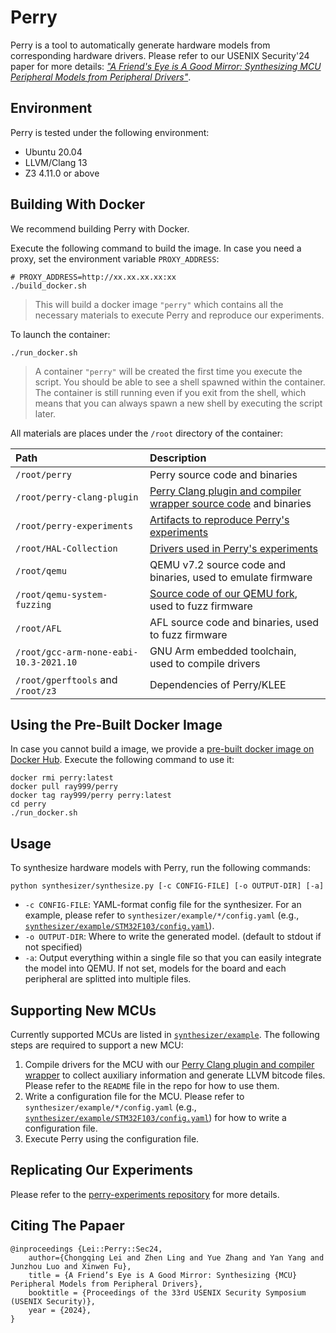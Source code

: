 # Perry

Perry is a tool to automatically generate hardware models from corresponding hardware drivers. Please refer to our USENIX Security'24 paper for more details: [*"A Friend's Eye is A Good Mirror: Synthesizing MCU Peripheral Models from Peripheral Drivers"*](https://www.usenix.org/conference/usenixsecurity24/presentation/lei).

## Environment
Perry is tested under the following environment:
* Ubuntu 20.04
* LLVM/Clang 13
* Z3 4.11.0 or above

## Building With Docker
We recommend building Perry with Docker.

Execute the following command to build the image. In case you need a proxy, set the environment variable `PROXY_ADDRESS`:
```shell
# PROXY_ADDRESS=http://xx.xx.xx.xx:xx
./build_docker.sh
```
> This will build a docker image `"perry"` which contains all the necessary materials to execute Perry and reproduce our experiments.

To launch the container:
```shell
./run_docker.sh
```
> A container `"perry"` will be created the first time you execute the script. You should be able to see a shell spawned within the container. The container is still running even if you exit from the shell, which means that you can always spawn a new shell by executing the script later.

All materials are places under the `/root` directory of the container:

| Path | Description |
| :--- | :--- |
| `/root/perry` | Perry source code and binaries |
| `/root/perry-clang-plugin` | [Perry Clang plugin and compiler wrapper source code](https://github.com/VoodooChild99/perry-clang-plugin) and binaries |
| `/root/perry-experiments` | [Artifacts to reproduce Perry's experiments](https://github.com/VoodooChild99/perry-experiments) |
| `/root/HAL-Collection` | [Drivers used in Perry's experiments](https://github.com/VoodooChild99/perry-drivers) |
| `/root/qemu` | QEMU v7.2 source code and binaries, used to emulate firmware |
| `/root/qemu-system-fuzzing` | [Source code of our QEMU fork](https://github.com/VoodooChild99/qemu-system-fuzzing), used to fuzz firmware |
| `/root/AFL` | AFL source code and binaries, used to fuzz firmware |
| `/root/gcc-arm-none-eabi-10.3-2021.10` | GNU Arm embedded toolchain, used to compile drivers |
| `/root/gperftools` and `/root/z3` | Dependencies of Perry/KLEE |

## Using the Pre-Built Docker Image
In case you cannot build a image, we provide a [pre-built docker image on Docker Hub](https://hub.docker.com/r/ray999/perry). Execute the following command to use it:
```shell
docker rmi perry:latest
docker pull ray999/perry
docker tag ray999/perry perry:latest
cd perry
./run_docker.sh
```

## Usage
To synthesize hardware models with Perry, run the following commands:
```shell
python synthesizer/synthesize.py [-c CONFIG-FILE] [-o OUTPUT-DIR] [-a]
```
* `-c CONFIG-FILE`: YAML-format config file for the synthesizer. For an example, please refer to `synthesizer/example/*/config.yaml` (e.g., [`synthesizer/example/STM32F103/config.yaml`](./synthesizer/example/STM32F103/config.yaml)).
* `-o OUTPUT-DIR`: Where to write the generated model. (default to stdout if not specified)
* `-a`: Output everything within a single file so that you can easily integrate the model into QEMU. If not set, models for the board and each peripheral are splitted into multiple files.

## Supporting New MCUs
Currently supported MCUs are listed in [`synthesizer/example`](./synthesizer/example). The following steps are required to support a new MCU:
1. Compile drivers for the MCU with our [Perry Clang plugin and compiler wrapper](https://github.com/VoodooChild99/perry-clang-plugin) to collect auxiliary information and generate LLVM bitcode files. Please refer to the `README` file in the repo for how to use them.
2. Write a configuration file for the MCU. Please refer to `synthesizer/example/*/config.yaml` (e.g., [`synthesizer/example/STM32F103/config.yaml`](./synthesizer/example/STM32F103/config.yaml)) for how to write a configuration file.
3. Execute Perry using the configuration file.

## Replicating Our Experiments
Please refer to the [perry-experiments repository](https://github.com/VoodooChild99/perry-experiments) for more details.

## Citing The Papaer
```
@inproceedings {Lei::Perry::Sec24,
    author={Chongqing Lei and Zhen Ling and Yue Zhang and Yan Yang and Junzhou Luo and Xinwen Fu},
    title = {A Friend’s Eye is A Good Mirror: Synthesizing {MCU} Peripheral Models from Peripheral Drivers},
    booktitle = {Proceedings of the 33rd USENIX Security Symposium (USENIX Security)},
    year = {2024},
}
```